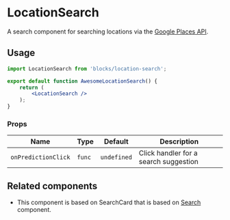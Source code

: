 LocationSearch
===

A search component for searching locations via the [Google Places API](https://cloud.google.com/maps-platform/places/).

## Usage

```jsx
import LocationSearch from 'blocks/location-search';

export default function AwesomeLocationSearch() {
	return (
		<LocationSearch />
	);
}
```

### Props

Name | Type | Default | Description
--- | --- | --- | ---
`onPredictionClick` | `func` | `undefined` | Click handler for a search suggestion

## Related components

* This component is based on SearchCard that is based on [Search](../design/search) component.
